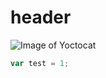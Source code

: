 # header

![Image of Yoctocat](https://octodex.github.com/images/yaktocat.png)

```javascript
var test = 1;
```
